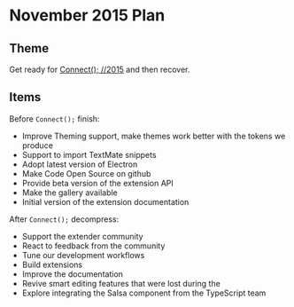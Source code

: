 # November 2015 Plan

## Theme
Get ready for [Connect(); //2015](http://connect2015.visualstudio.com/) and then recover.

## Items
Before `Connect();` finish:
* Improve Theming support, make themes work better with the tokens we produce
* Support to import TextMate snippets
* Adopt latest version of Electron
* Make Code Open Source on github
* Provide beta version of the extension API
* Make the gallery available
* Initial version of the extension documentation


After `Connect();` decompress:
* Support the extender community
* React to feedback from the community
* Tune our development workflows
* Build extensions
* Improve the documentation
* Revive smart editing features that were lost during the
* Explore integrating the Salsa component from the TypeScript team 